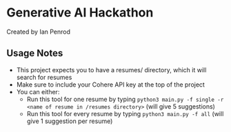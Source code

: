 # Generative AI Hackathon

Created by Ian Penrod

## Usage Notes
- This project expects you to have a resumes/ directory, which it will search for resumes
- Make sure to include your Cohere API key at the top of the project
- You can either:
  - Run this tool for one resume by typing `python3 main.py -f single -r <name of resume in /resumes directory>` (will give 5 suggestions)
  - Run this tool for every resume by typing `python3 main.py -f all` (will give 1 suggestion per resume)
